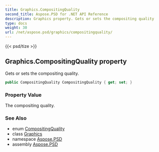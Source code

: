 ```yaml
---
title: Graphics.CompositingQuality
second_title: Aspose.PSD for .NET API Reference
description: Graphics property. Gets or sets the compositing quality
type: docs
weight: 30
url: /net/aspose.psd/graphics/compositingquality/
---
```

{{< psd/tize >}}
## Graphics.CompositingQuality property

Gets or sets the compositing quality.

```csharp
public CompositingQuality CompositingQuality { get; set; }
```

### Property Value

The compositing quality.

### See Also

* enum [CompositingQuality](../../compositingquality/)
* class [Graphics](../)
* namespace [Aspose.PSD](../../../aspose.psd/)
* assembly [Aspose.PSD](../../../)


